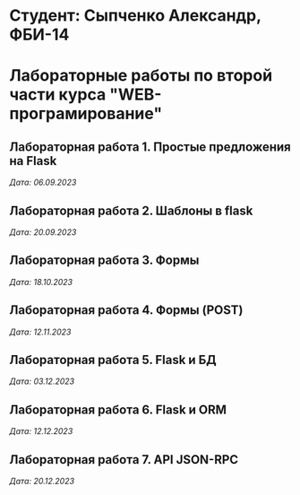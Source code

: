 # Студент: Сыпченко Александр, ФБИ-14

# Лабораторные работы по второй части курса "WEB-програмирование"

## Лабораторная работа 1. Простые предложения на Flask

*Дата: 06.09.2023*

## Лабораторная работа 2. Шаблоны в flask

*Дата: 20.09.2023*

## Лабораторная работа 3. Формы

*Дата: 18.10.2023*

## Лабораторная работа 4. Формы (POST)

*Дата: 12.11.2023*

## Лабораторная работа 5. Flask и БД

*Дата: 03.12.2023*

## Лабораторная работа 6. Flask и ORM

*Дата: 12.12.2023*

## Лабораторная работа 7. API JSON-RPC

*Дата: 20.12.2023*